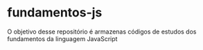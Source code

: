 # fundamentos-js
O objetivo desse repositório é armazenas códigos de estudos dos fundamentos da linguagem JavaScript 
